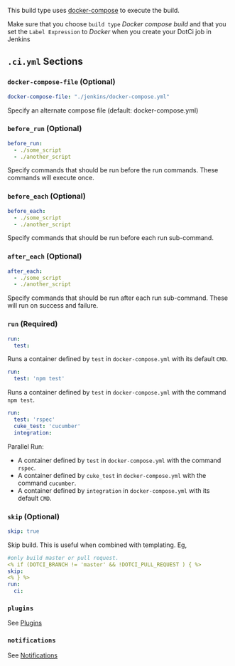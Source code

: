 This build type uses [docker-compose](https://docs.docker.com/compose/) to execute the build.

Make sure that you choose `build type` *Docker compose build* and that you set the `Label Expression` to *Docker* when you create your DotCi job in Jenkins

## `.ci.yml` Sections

### `docker-compose-file` (Optional)

```yaml
docker-compose-file: "./jenkins/docker-compose.yml"
```
Specify an alternate compose file (default: docker-compose.yml)

### `before_run` (Optional)

```yaml
before_run: 
  - ./some_script
  - ./another_script
```
Specify commands that should be run before the run commands. These commands will execute once. 


### `before_each` (Optional)

```yaml
before_each: 
  - ./some_script 
  - ./another_script
```
Specify commands that should be run before each run sub-command. 

### `after_each` (Optional)

```yaml
after_each: 
  - ./some_script 
  - ./another_script
```
Specify commands that should be run after each run sub-command. These will run on success and failure. 

### `run` (Required)

```yaml
run:
  test:
```
Runs a container defined by `test` in `docker-compose.yml` with its default `CMD`.


```yaml
run:
  test: 'npm test'
```
Runs a container defined by `test` in `docker-compose.yml` with the command `npm test`.

```yaml
run:
  test: 'rspec'
  cuke_test: 'cucumber'
  integration:
```
Parallel Run:

 - A container defined by `test` in `docker-compose.yml` with the command
  `rspec`.
 - A container defined by `cuke_test` in `docker-compose.yml` with the command
  `cucumber`.
 - A container defined by `integration` in `docker-compose.yml` with its default `CMD`.

### `skip` (Optional)

```yaml
skip: true
```
Skip build. 
This is useful when combined with templating. Eg, 

```yaml
#only build master or pull request.
<% if (DOTCI_BRANCH != 'master' && !DOTCI_PULL_REQUEST ) { %>
skip:
<% } %>
run:
  ci: 
```


### `plugins`
See [Plugins](Plugins)

### `notifications`
See [Notifications](Notifications)
